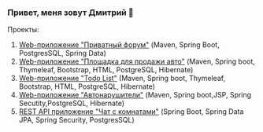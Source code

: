 ### Привет, меня зовут Дмитрий 👋

Проекты:

 1. [Web-приложение "Приватный форум"](https://github.com/zweidmitr/job4j_forum/) (Maven, Spring Boot, PostgresSQL, Spring Data)
 2. [Web-приложение "Площадка для продажи авто"](https://github.com/zweidmitr/job4j_cars/) (Maven, Spring boot, Thymeleaf, Bootstrap, HTML, PostgreSQL, Hibernate)
 3. [Web-приложение "Todo List"](https://github.com/zweidmitr/job4j_todo) (Maven, Spring boot, Thymeleaf, Bootstrap, HTML, PostgreSQL, Hibernate)
 4. [Web-приложение "Автонарушители"](https://github.com/zweidmitr/job4j_car_accident) (Maven, Spring boot,JSP, Spring Secutity,PostgreSQL, Hibernate)
 5. [REST API приложение "Чат с комнатами"](https://github.com/zweidmitr/job4j_chat) (Spring Boot, Spring Data JPA, Spring Security, PostgresSQL)


<!--
**zweidmitr/zweidmitr** is a ✨ _special_ ✨ repository because its `README.md` (this file) appears on your GitHub profile.

Here are some ideas to get you started:

- 🔭 I’m currently working on ...
- 🌱 I’m currently learning ...
- 👯 I’m looking to collaborate on ...
- 🤔 I’m looking for help with ...
- 💬 Ask me about ...
- 📫 How to reach me: ...
- 😄 Pronouns: ...
- ⚡ Fun fact: ...
-->
